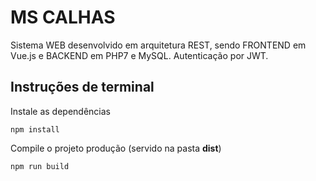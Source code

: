 # MS CALHAS
Sistema WEB desenvolvido em arquitetura REST, sendo FRONTEND em Vue.js e BACKEND em PHP7 e MySQL. Autenticação por JWT.
  
## Instruções de terminal
Instale as dependências
```  
npm install  
```    
Compile o projeto produção (servido na pasta **dist**)
```
npm run build  
```